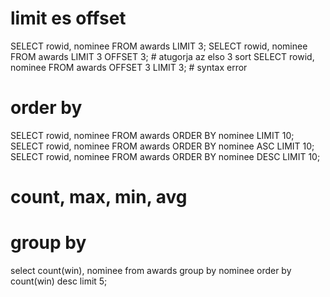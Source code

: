 # limit es offset

SELECT rowid, nominee FROM awards LIMIT 3;
SELECT rowid, nominee FROM awards LIMIT 3 OFFSET 3; # atugorja az elso 3 sort
SELECT rowid, nominee FROM awards OFFSET 3 LIMIT 3; # syntax error

# order by

SELECT rowid, nominee FROM awards ORDER BY nominee LIMIT 10;
SELECT rowid, nominee FROM awards ORDER BY nominee ASC LIMIT 10;
SELECT rowid, nominee FROM awards ORDER BY nominee DESC LIMIT 10;

# count, max, min, avg

# group by

select count(win), nominee from awards group by nominee  order by count(win) desc limit 5;